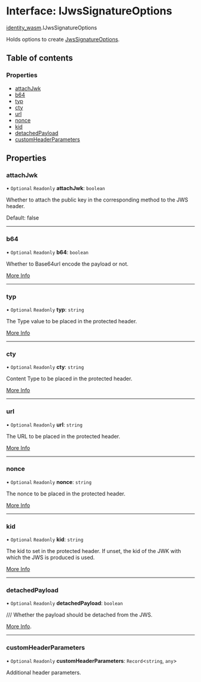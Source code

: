 # Interface: IJwsSignatureOptions

[identity\_wasm](../modules/identity_wasm.md).IJwsSignatureOptions

Holds options to create [JwsSignatureOptions](../classes/identity_wasm.JwsSignatureOptions.md).

## Table of contents

### Properties

- [attachJwk](identity_wasm.IJwsSignatureOptions.md#attachjwk)
- [b64](identity_wasm.IJwsSignatureOptions.md#b64)
- [typ](identity_wasm.IJwsSignatureOptions.md#typ)
- [cty](identity_wasm.IJwsSignatureOptions.md#cty)
- [url](identity_wasm.IJwsSignatureOptions.md#url)
- [nonce](identity_wasm.IJwsSignatureOptions.md#nonce)
- [kid](identity_wasm.IJwsSignatureOptions.md#kid)
- [detachedPayload](identity_wasm.IJwsSignatureOptions.md#detachedpayload)
- [customHeaderParameters](identity_wasm.IJwsSignatureOptions.md#customheaderparameters)

## Properties

### attachJwk

• `Optional` `Readonly` **attachJwk**: `boolean`

Whether to attach the public key in the corresponding method
to the JWS header.

Default: false

___

### b64

• `Optional` `Readonly` **b64**: `boolean`

Whether to Base64url encode the payload or not.

[More Info](https://tools.ietf.org/html/rfc7797#section-3)

___

### typ

• `Optional` `Readonly` **typ**: `string`

The Type value to be placed in the protected header.

[More Info](https://tools.ietf.org/html/rfc7515#section-4.1.9)

___

### cty

• `Optional` `Readonly` **cty**: `string`

Content Type to be placed in the protected header.

[More Info](https://tools.ietf.org/html/rfc7515#section-4.1.10)

___

### url

• `Optional` `Readonly` **url**: `string`

The URL to be placed in the protected header.

[More Info](https://tools.ietf.org/html/rfc8555#section-6.4.1)

___

### nonce

• `Optional` `Readonly` **nonce**: `string`

The nonce to be placed in the protected header.

[More Info](https://tools.ietf.org/html/rfc8555#section-6.5.2)

___

### kid

• `Optional` `Readonly` **kid**: `string`

The kid to set in the protected header.
If unset, the kid of the JWK with which the JWS is produced is used.

[More Info](https://www.rfc-editor.org/rfc/rfc7515#section-4.1.4)

___

### detachedPayload

• `Optional` `Readonly` **detachedPayload**: `boolean`

/// Whether the payload should be detached from the JWS.

[More Info](https://www.rfc-editor.org/rfc/rfc7515#appendix-F).

___

### customHeaderParameters

• `Optional` `Readonly` **customHeaderParameters**: `Record`\<`string`, `any`\>

Additional header parameters.

